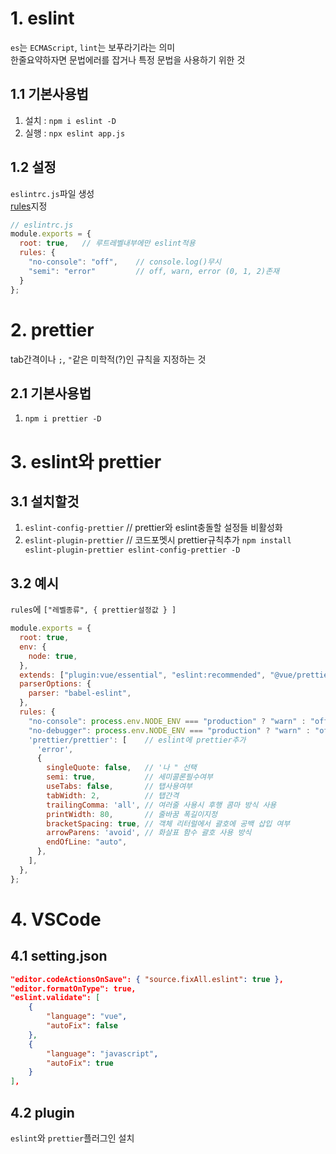 # 1. eslint
`es`는 `ECMAScript`, `lint`는 보푸라기라는 의미   
한줄요약하자면 문법에러를 잡거나 특정 문법을 사용하기 위한 것

## 1.1 기본사용법
1. 설치 : `npm i eslint -D`
2. 실행 : `npx eslint app.js`

## 1.2 설정
`eslintrc.js`파일 생성    
[rules](https://eslint.org/docs/rules/)지정
```javascript
// eslintrc.js
module.exports = {
  root: true,   // 루트레벨내부에만 eslint적용
  rules: {
    "no-console": "off",    // console.log()무시
    "semi": "error"         // off, warn, error (0, 1, 2)존재
  }
};
```

# 2. prettier
tab간격이나 `;`, `"`같은 미학적(?)인 규칙을 지정하는 것    

## 2.1 기본사용법
1. `npm i prettier -D`

# 3. eslint와 prettier
## 3.1 설치할것
1. `eslint-config-prettier` // prettier와 eslint충돌할 설정들 비활성화
2. `eslint-plugin-prettier` // 코드포멧시 prettier규칙추가
`npm install eslint-plugin-prettier eslint-config-prettier -D`

## 3.2 예시
`rules`에 `["레벨종류", { prettier설정값 } ]`   
```javascript
module.exports = {
  root: true,
  env: {
    node: true,
  },
  extends: ["plugin:vue/essential", "eslint:recommended", "@vue/prettier"],
  parserOptions: {
    parser: "babel-eslint",
  },
  rules: {
    "no-console": process.env.NODE_ENV === "production" ? "warn" : "off",
    "no-debugger": process.env.NODE_ENV === "production" ? "warn" : "off",
    'prettier/prettier': [    // eslint에 prettier추가
      'error',
      {
        singleQuote: false,   // '나 " 선택
        semi: true,           // 세미콜론필수여부
        useTabs: false,       // 탭사용여부
        tabWidth: 2,          // 탭간격
        trailingComma: 'all', // 여러줄 사용시 후행 콤마 방식 사용
        printWidth: 80,       // 줄바꿈 폭길이지정
        bracketSpacing: true, // 객체 리터럴에서 괄호에 공백 삽입 여부
        arrowParens: 'avoid', // 화살표 함수 괄호 사용 방식
        endOfLine: "auto",
      },
    ],
  },
};
```

# 4. VSCode
## 4.1 setting.json
```json
"editor.codeActionsOnSave": { "source.fixAll.eslint": true },
"editor.formatOnType": true,
"eslint.validate": [
    {
        "language": "vue",
        "autoFix": false
    },
    {
        "language": "javascript",
        "autoFix": true
    }
],
```

## 4.2 plugin
`eslint`와 `prettier`플러그인 설치